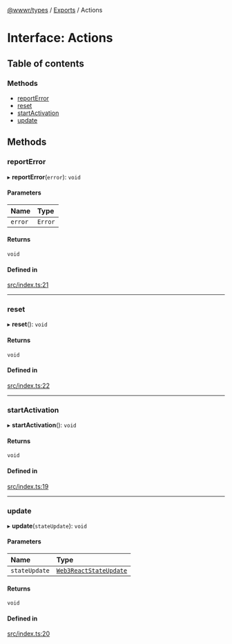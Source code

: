 [@wwwr/types](../README.md) / [Exports](../modules.md) / Actions

# Interface: Actions

## Table of contents

### Methods

- [reportError](Actions.md#reporterror)
- [reset](Actions.md#reset)
- [startActivation](Actions.md#startactivation)
- [update](Actions.md#update)

## Methods

### reportError

▸ **reportError**(`error`): `void`

#### Parameters

| Name | Type |
| :------ | :------ |
| `error` | `Error` |

#### Returns

`void`

#### Defined in

[src/index.ts:21](https://github.com/sambacha/w3r/blob/ec0b730/packages/types/src/index.ts#L21)

___

### reset

▸ **reset**(): `void`

#### Returns

`void`

#### Defined in

[src/index.ts:22](https://github.com/sambacha/w3r/blob/ec0b730/packages/types/src/index.ts#L22)

___

### startActivation

▸ **startActivation**(): `void`

#### Returns

`void`

#### Defined in

[src/index.ts:19](https://github.com/sambacha/w3r/blob/ec0b730/packages/types/src/index.ts#L19)

___

### update

▸ **update**(`stateUpdate`): `void`

#### Parameters

| Name | Type |
| :------ | :------ |
| `stateUpdate` | [`Web3ReactStateUpdate`](Web3ReactStateUpdate.md) |

#### Returns

`void`

#### Defined in

[src/index.ts:20](https://github.com/sambacha/w3r/blob/ec0b730/packages/types/src/index.ts#L20)
